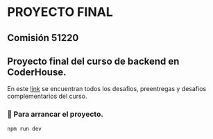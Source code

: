 # PROYECTO FINAL
## Comisión 51220 
## Proyecto final del curso de backend en CoderHouse.

En este [link](https://github.com/MatiasPortal/DESAFIOS-BACKEND) se encuentran todos los desafios, preentregas y desafios complementarios del curso.

### 📁 Para arrancar el proyecto.
```
npm run dev
```

